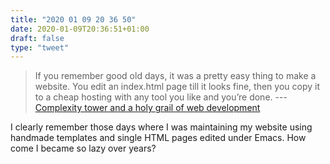 ```yaml
---
title: "2020 01 09 20 36 50"
date: 2020-01-09T20:36:51+01:00
draft: false
type: "tweet"
---
```

> If you remember good old days, it was a pretty easy thing to make a website. You edit an index.html page till it looks fine, then you copy it to a cheap hosting with any tool you like and you’re done. --- [Complexity tower and a holy grail of web development](https://can3p.github.io//blog_draft/2020/01/03/complexity-tower/)

I clearly remember those days where I was maintaining my website using handmade templates and single HTML pages edited under Emacs. How come I became so lazy over years?
